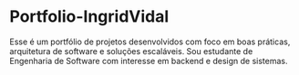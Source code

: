 # Portfolio-IngridVidal
Esse é um portfólio de projetos desenvolvidos com foco em boas práticas, arquitetura de software e soluções escaláveis. Sou estudante de Engenharia de Software com interesse em backend e design de sistemas.

